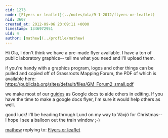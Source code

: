 ```yaml
---
cid: 1273
node: [Flyers or leaflet](../notes/ola/9-1-2012/flyers-or-leaflet)
nid: 3607
created_at: 2012-09-06 23:09:11 +0000
timestamp: 1346972951
uid: 4
author: [mathew](../profile/mathew)
---
```


Hi Ola,
I don't think we have a pre-made flyer available.  I have a ton of public laboratory graphics-- tell me what you need and I'll upload them.

if you're handy with a graphics program, logos and other things can be pulled and copied off of Grassroots Mapping Forum, the PDF of which is available here:
https://publiclab.org/sites/default/files/GM_Forum2_small.pdf

we make most of our [guides](https://publiclab.org/wiki/guides) as Google docs to aide others in editing.  If you have the time to make a google docs flyer, I'm sure it would help others as well.

good luck! I'll be heading through Lund on my way to Växjö for Christmas-- I hope I see a balloon out the train window ;-) 

[mathew](../profile/mathew) replying to: [Flyers or leaflet](../notes/ola/9-1-2012/flyers-or-leaflet)

